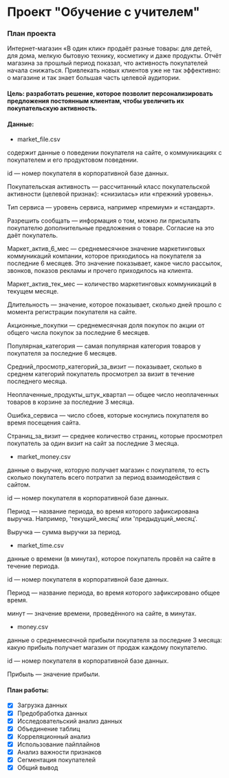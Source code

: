 # Проект "Обучение с учителем"

### План проекта
Интернет-магазин «В один клик» продаёт разные товары: для детей, для дома, мелкую бытовую технику, косметику и даже продукты. Отчёт магазина за прошлый период показал, что активность покупателей начала снижаться. Привлекать новых клиентов уже не так эффективно: о магазине и так знает большая часть целевой аудитории. 

#### Цель: разработать решение, которое позволит персонализировать предложения постоянным клиентам, чтобы увеличить их покупательскую активность. 

#### Данные: 
* market_file.csv

содержит данные о поведении покупателя на сайте, о коммуникациях с покупателем и его продуктовом поведении.

id — номер покупателя в корпоративной базе данных.

Покупательская активность — рассчитанный класс покупательской активности (целевой признак): «снизилась» или «прежний уровень».

Тип сервиса — уровень сервиса, например «премиум» и «стандарт».

Разрешить сообщать — информация о том, можно ли присылать покупателю дополнительные предложения о товаре. Согласие на это даёт покупатель.

Маркет_актив_6_мес — среднемесячное значение маркетинговых коммуникаций компании, которое приходилось на покупателя за последние 6 месяцев. Это значение показывает, какое число рассылок, звонков, показов рекламы и прочего приходилось на клиента.

Маркет_актив_тек_мес — количество маркетинговых коммуникаций в текущем месяце.

Длительность — значение, которое показывает, сколько дней прошло с момента регистрации покупателя на сайте.

Акционные_покупки — среднемесячная доля покупок по акции от общего числа покупок за последние 6 месяцев.

Популярная_категория — самая популярная категория товаров у покупателя за последние 6 месяцев.

Средний_просмотр_категорий_за_визит — показывает, сколько в среднем категорий покупатель просмотрел за визит в течение последнего месяца.

Неоплаченные_продукты_штук_квартал — общее число неоплаченных товаров в корзине за последние 3 месяца.

Ошибка_сервиса — число сбоев, которые коснулись покупателя во время посещения сайта.

Страниц_за_визит — среднее количество страниц, которые просмотрел покупатель за один визит на сайт за последние 3 месяца.

* market_money.csv

данные о выручке, которую получает магазин с покупателя, то есть сколько покупатель всего потратил за период взаимодействия с сайтом.

id — номер покупателя в корпоративной базе данных.

Период — название периода, во время которого зафиксирована выручка. Например, 'текущий_месяц' или 'предыдущий_месяц'.

Выручка — сумма выручки за период.

* market_time.csv

данные о времени (в минутах), которое покупатель провёл на сайте в течение периода.

id — номер покупателя в корпоративной базе данных.

Период — название периода, во время которого зафиксировано общее время.

минут — значение времени, проведённого на сайте, в минутах.

* money.csv

данные о среднемесячной прибыли покупателя за последние 3 месяца: какую прибыль получает магазин от продаж каждому покупателю.

id — номер покупателя в корпоративной базе данных.

Прибыль — значение прибыли.


#### План работы:

- [x] Загрузка данных
- [x] Предобработка данных
- [x] Исследовательский анализ данных
- [x] Объединение таблиц
- [x] Корреляционный анализ
- [x] Использование пайплайнов
- [x] Анализ важности признаков
- [x] Сегментация покупателей
- [x] Общий вывод
